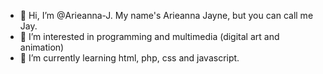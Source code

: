 - 👋 Hi, I’m @Arieanna-J. My name's Arieanna Jayne, but you can call me Jay.
- 👀 I’m interested in programming and multimedia (digital art and animation)
- 🌱 I’m currently learning html, php, css and javascript.

<!---
Arieanna-J/Arieanna-J is a ✨ special ✨ repository because its `README.md` (this file) appears on your GitHub profile.
You can click the Preview link to take a look at your changes.
--->
